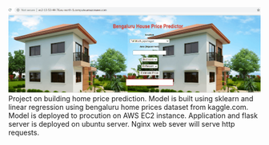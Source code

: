 ![](BHP_Predict.gif)
Project on building home price prediction. Model is built using sklearn and linear regression using  bengaluru home prices dataset from kaggle.com.
Model is deployed to procution on AWS EC2 instance. Application and flask server is deployed on ubuntu server. Nginx web sever will serve http requests.
